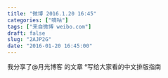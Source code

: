 ```yaml
---
title: "微博 2016.1.20 16:45"
categories: ["嘀咕"]
tags: ["来自微博 weibo.com"]
draft: false
slug: "2AJP2G"
date: "2016-01-20 16:45:00"
---
```


<p>我分享了@月光博客 的文章 °写给大家看的中文排版指南 ​​​​</p>
